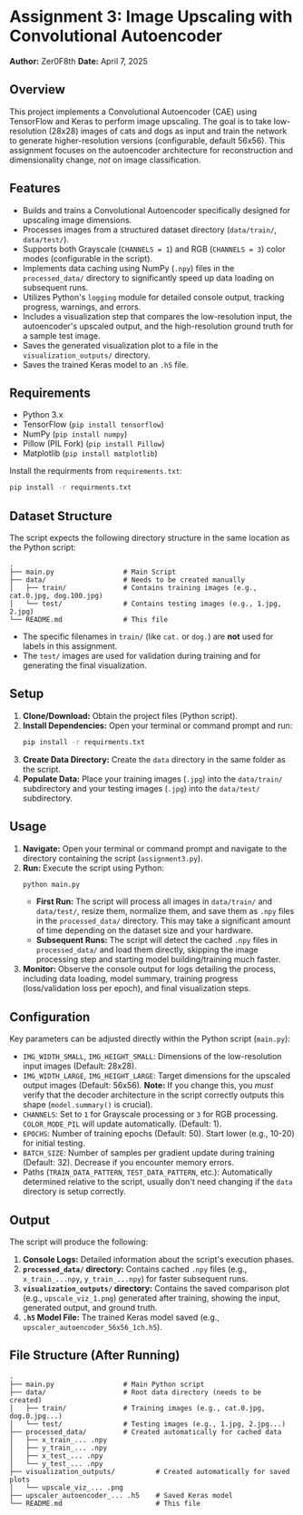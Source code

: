 # Assignment 3: Image Upscaling with Convolutional Autoencoder

**Author:** Zer0F8th
**Date:** April 7, 2025

## Overview

This project implements a Convolutional Autoencoder (CAE) using TensorFlow and Keras to perform image upscaling. The goal is to take low-resolution (28x28) images of cats and dogs as input and train the network to generate higher-resolution versions (configurable, default 56x56). This assignment focuses on the autoencoder architecture for reconstruction and dimensionality change, *not* on image classification.

[](images/upscale_viz_10890.png)

## Features

* Builds and trains a Convolutional Autoencoder specifically designed for upscaling image dimensions.
* Processes images from a structured dataset directory (`data/train/`, `data/test/`).
* Supports both Grayscale (`CHANNELS = 1`) and RGB (`CHANNELS = 3`) color modes (configurable in the script).
* Implements data caching using NumPy (`.npy`) files in the `processed_data/` directory to significantly speed up data loading on subsequent runs.
* Utilizes Python's `logging` module for detailed console output, tracking progress, warnings, and errors.
* Includes a visualization step that compares the low-resolution input, the autoencoder's upscaled output, and the high-resolution ground truth for a sample test image.
* Saves the generated visualization plot to a file in the `visualization_outputs/` directory.
* Saves the trained Keras model to an `.h5` file.

## Requirements

* Python 3.x
* TensorFlow (`pip install tensorflow`)
* NumPy (`pip install numpy`)
* Pillow (PIL Fork) (`pip install Pillow`)
* Matplotlib (`pip install matplotlib`)

Install the requirments from `requirements.txt`:


```bash
pip install -r requirments.txt
```


## Dataset Structure

The script expects the following directory structure in the same location as the Python script:

```
.
├── main.py                 # Main Script
├── data/                   # Needs to be created manually
│   ├── train/              # Contains training images (e.g., cat.0.jpg, dog.100.jpg)
│   └── test/               # Contains testing images (e.g., 1.jpg, 2.jpg)
└── README.md               # This file
```


* The specific filenames in `train/` (like `cat.` or `dog.`) are **not** used for labels in this assignment.
* The `test/` images are used for validation during training and for generating the final visualization.

## Setup

1.  **Clone/Download:** Obtain the project files (Python script).
2.  **Install Dependencies:** Open your terminal or command prompt and run:
    ```bash
    pip install -r requirments.txt
    ```
3.  **Create Data Directory:** Create the `data` directory in the same folder as the script.
4.  **Populate Data:** Place your training images (`.jpg`) into the `data/train/` subdirectory and your testing images (`.jpg`) into the `data/test/` subdirectory.

## Usage

1.  **Navigate:** Open your terminal or command prompt and navigate to the directory containing the script (`assignment3.py`).
2.  **Run:** Execute the script using Python:
    ```bash
    python main.py
    ```
    * **First Run:** The script will process all images in `data/train/` and `data/test/`, resize them, normalize them, and save them as `.npy` files in the `processed_data/` directory. This may take a significant amount of time depending on the dataset size and your hardware.
    * **Subsequent Runs:** The script will detect the cached `.npy` files in `processed_data/` and load them directly, skipping the image processing step and starting model building/training much faster.
3.  **Monitor:** Observe the console output for logs detailing the process, including data loading, model summary, training progress (loss/validation loss per epoch), and final visualization steps.

## Configuration

Key parameters can be adjusted directly within the Python script (`main.py`):

* `IMG_WIDTH_SMALL`, `IMG_HEIGHT_SMALL`: Dimensions of the low-resolution input images (Default: 28x28).
* `IMG_WIDTH_LARGE`, `IMG_HEIGHT_LARGE`: Target dimensions for the upscaled output images (Default: 56x56). **Note:** If you change this, you *must* verify that the decoder architecture in the script correctly outputs this shape (`model.summary()` is crucial).
* `CHANNELS`: Set to `1` for Grayscale processing or `3` for RGB processing. `COLOR_MODE_PIL` will update automatically. (Default: 1).
* `EPOCHS`: Number of training epochs (Default: 50). Start lower (e.g., 10-20) for initial testing.
* `BATCH_SIZE`: Number of samples per gradient update during training (Default: 32). Decrease if you encounter memory errors.
* Paths (`TRAIN_DATA_PATTERN`, `TEST_DATA_PATTERN`, etc.): Automatically determined relative to the script, usually don't need changing if the `data` directory is setup correctly.

## Output

The script will produce the following:

1.  **Console Logs:** Detailed information about the script's execution phases.
2.  **`processed_data/` directory:** Contains cached `.npy` files (e.g., `x_train_...npy`, `y_train_...npy`) for faster subsequent runs.
3.  **`visualization_outputs/` directory:** Contains the saved comparison plot (e.g., `upscale_viz_1.png`) generated after training, showing the input, generated output, and ground truth.
4.  **`.h5` Model File:** The trained Keras model saved (e.g., `upscaler_autoencoder_56x56_1ch.h5`).

## File Structure (After Running)

```
.
├── main.py                 # Main Python script
├── data/                   # Root data directory (needs to be created)
│   ├── train/              # Training images (e.g., cat.0.jpg, dog.0.jpg...)
│   └── test/               # Testing images (e.g., 1.jpg, 2.jpg...)
├── processed_data/         # Created automatically for cached data
│   ├── x_train_... .npy
│   ├── y_train_... .npy
│   ├── x_test_... .npy
│   └── y_test_... .npy
├── visualization_outputs/          # Created automatically for saved plots
│   └── upscale_viz_... .png
├── upscaler_autoencoder_... .h5    # Saved Keras model
└── README.md                       # This file
```

